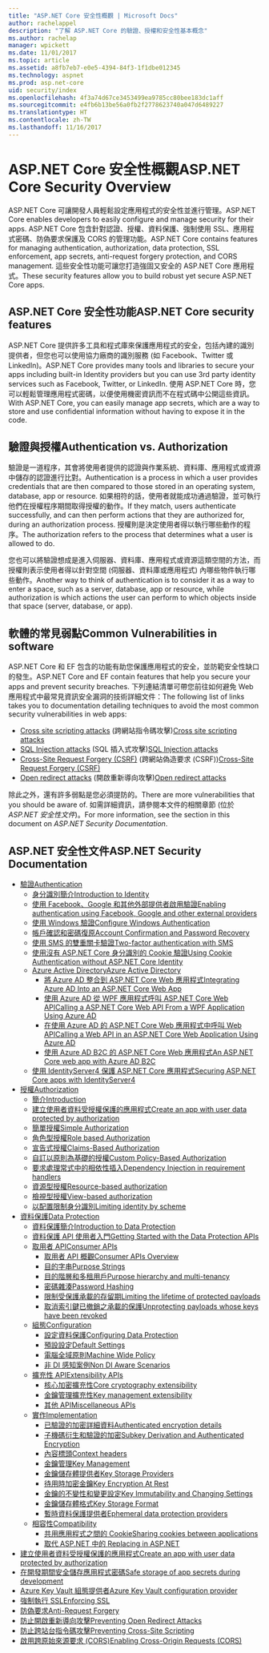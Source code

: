 ```yaml
---
title: "ASP.NET Core 安全性概觀 | Microsoft Docs"
author: rachelappel
description: "了解 ASP.NET Core 的驗證、授權和安全性基本概念"
ms.author: rachelap
manager: wpickett
ms.date: 11/01/2017
ms.topic: article
ms.assetid: a8fb7eb7-e0e5-4394-84f3-1f1dbe012345
ms.technology: aspnet
ms.prod: asp.net-core
uid: security/index
ms.openlocfilehash: 4f3a74d67ce3453499ea9785cc80bee183dc1aff
ms.sourcegitcommit: e4fb6b13be56a0fb2f2778623740a047d6489227
ms.translationtype: HT
ms.contentlocale: zh-TW
ms.lasthandoff: 11/16/2017
---
```

# <a name="aspnet-core-security-overview"></a><span data-ttu-id="d73aa-103">ASP.NET Core 安全性概觀</span><span class="sxs-lookup"><span data-stu-id="d73aa-103">ASP.NET Core Security Overview</span></span>

<span data-ttu-id="d73aa-104">ASP.NET Core 可讓開發人員輕鬆設定應用程式的安全性並進行管理。</span><span class="sxs-lookup"><span data-stu-id="d73aa-104">ASP.NET Core enables developers to easily configure and manage security for their apps.</span></span> <span data-ttu-id="d73aa-105">ASP.NET Core 包含針對認證、授權、資料保護、強制使用 SSL、應用程式密碼、防偽要求保護及 CORS 的管理功能。</span><span class="sxs-lookup"><span data-stu-id="d73aa-105">ASP.NET Core contains features for managing authentication, authorization, data protection, SSL enforcement, app secrets, anti-request forgery protection, and CORS management.</span></span> <span data-ttu-id="d73aa-106">這些安全性功能可讓您打造強固又安全的 ASP.NET Core 應用程式。</span><span class="sxs-lookup"><span data-stu-id="d73aa-106">These security features allow you to build robust yet secure ASP.NET Core apps.</span></span> 

## <a name="aspnet-core-security-features"></a><span data-ttu-id="d73aa-107">ASP.NET Core 安全性功能</span><span class="sxs-lookup"><span data-stu-id="d73aa-107">ASP.NET Core security features</span></span>

<span data-ttu-id="d73aa-108">ASP.NET Core 提供許多工具和程式庫來保護應用程式的安全，包括內建的識別提供者，但您也可以使用協力廠商的識別服務 (如 Facebook、Twitter 或 LinkedIn)。</span><span class="sxs-lookup"><span data-stu-id="d73aa-108">ASP.NET Core provides many tools and libraries to secure your apps including built-in Identity providers but you can use 3rd party identity services such as Facebook, Twitter, or LinkedIn.</span></span> <span data-ttu-id="d73aa-109">使用 ASP.NET Core 時，您可以輕鬆管理應用程式密碼，以便使用機密資訊而不在程式碼中公開這些資訊。</span><span class="sxs-lookup"><span data-stu-id="d73aa-109">With ASP.NET Core, you can easily manage app secrets, which are a way to store and use confidential information without having to expose it in the code.</span></span> 

## <a name="authentication-vs-authorization"></a><span data-ttu-id="d73aa-110">驗證與授權</span><span class="sxs-lookup"><span data-stu-id="d73aa-110">Authentication vs. Authorization</span></span>

<span data-ttu-id="d73aa-111">驗證是一道程序，其會將使用者提供的認證與作業系統、資料庫、應用程式或資源中儲存的認證進行比對。</span><span class="sxs-lookup"><span data-stu-id="d73aa-111">Authentication is a process in which a user provides credentials that are then compared to those stored in an operating system, database, app or resource.</span></span> <span data-ttu-id="d73aa-112">如果相符的話，使用者就能成功通過驗證，並可執行他們在授權程序期間取得授權的動作。</span><span class="sxs-lookup"><span data-stu-id="d73aa-112">If they match, users authenticate successfully, and can then perform actions that they are authorized for, during an authorization process.</span></span> <span data-ttu-id="d73aa-113">授權則是決定使用者得以執行哪些動作的程序。</span><span class="sxs-lookup"><span data-stu-id="d73aa-113">The authorization refers to the process that determines what a user is allowed to do.</span></span> 

<span data-ttu-id="d73aa-114">您也可以將驗證想成是進入伺服器、資料庫、應用程式或資源這類空間的方法，而授權則表示使用者得以針對空間 (伺服器、資料庫或應用程式) 內哪些物件執行哪些動作。</span><span class="sxs-lookup"><span data-stu-id="d73aa-114">Another way to think of authentication is to consider it as a way to enter a space, such as a server, database, app or resource, while authorization is which actions the user can perform to which objects inside that space (server, database, or app).</span></span>

## <a name="common-vulnerabilities-in-software"></a><span data-ttu-id="d73aa-115">軟體的常見弱點</span><span class="sxs-lookup"><span data-stu-id="d73aa-115">Common Vulnerabilities in software</span></span>

<span data-ttu-id="d73aa-116">ASP.NET Core 和 EF 包含的功能有助您保護應用程式的安全，並防範安全性缺口的發生。</span><span class="sxs-lookup"><span data-stu-id="d73aa-116">ASP.NET Core and EF contain features that help you secure your apps and prevent security breaches.</span></span> <span data-ttu-id="d73aa-117">下列連結清單可帶您前往如何避免 Web 應用程式中最常見資訊安全漏洞的技術詳細文件：</span><span class="sxs-lookup"><span data-stu-id="d73aa-117">The following list of links takes you to documentation detailing techniques to avoid the most common security vulnerabilities in web apps:</span></span>

* <span data-ttu-id="d73aa-118">[Cross site scripting attacks](https://docs.microsoft.com/aspnet/core/security/cross-site-scripting) (跨網站指令碼攻擊)</span><span class="sxs-lookup"><span data-stu-id="d73aa-118">[Cross site scripting attacks](https://docs.microsoft.com/aspnet/core/security/cross-site-scripting)</span></span>
* <span data-ttu-id="d73aa-119">[SQL Injection attacks](https://docs.microsoft.com/ef/core/querying/raw-sql) (SQL 插入式攻擊)</span><span class="sxs-lookup"><span data-stu-id="d73aa-119">[SQL Injection attacks](https://docs.microsoft.com/ef/core/querying/raw-sql)</span></span>
* <span data-ttu-id="d73aa-120">[Cross-Site Request Forgery (CSRF)](https://docs.microsoft.com/aspnet/core/security/anti-request-forgery) (跨網站偽造要求 (CSRF))</span><span class="sxs-lookup"><span data-stu-id="d73aa-120">[Cross-Site Request Forgery (CSRF)](https://docs.microsoft.com/aspnet/core/security/anti-request-forgery)</span></span>
* <span data-ttu-id="d73aa-121">[Open redirect attacks](https://docs.microsoft.com/aspnet/core/security/preventing-open-redirects) (開啟重新導向攻擊)</span><span class="sxs-lookup"><span data-stu-id="d73aa-121">[Open redirect attacks](https://docs.microsoft.com/aspnet/core/security/preventing-open-redirects)</span></span>

<span data-ttu-id="d73aa-122">除此之外，還有許多弱點是您必須提防的。</span><span class="sxs-lookup"><span data-stu-id="d73aa-122">There are more vulnerabilities that you should be aware of.</span></span> <span data-ttu-id="d73aa-123">如需詳細資訊，請參閱本文件的相關章節 (位於 *ASP.NET 安全性文件*)。</span><span class="sxs-lookup"><span data-stu-id="d73aa-123">For more information, see the section in this document on *ASP.NET Security Documentation*.</span></span> 

## <a name="aspnet-security-documentation"></a><span data-ttu-id="d73aa-124">ASP.NET 安全性文件</span><span class="sxs-lookup"><span data-stu-id="d73aa-124">ASP.NET Security Documentation</span></span>

*   [<span data-ttu-id="d73aa-125">驗證</span><span class="sxs-lookup"><span data-stu-id="d73aa-125">Authentication</span></span>](authentication/index.md)
    *   [<span data-ttu-id="d73aa-126">身分識別簡介</span><span class="sxs-lookup"><span data-stu-id="d73aa-126">Introduction to Identity</span></span>](authentication/identity.md)
    *   [<span data-ttu-id="d73aa-127">使用 Facebook、Google 和其他外部提供者啟用驗證</span><span class="sxs-lookup"><span data-stu-id="d73aa-127">Enabling authentication using Facebook, Google and other external providers</span></span>](authentication/social/index.md)
    * [<span data-ttu-id="d73aa-128">使用 Windows 驗證</span><span class="sxs-lookup"><span data-stu-id="d73aa-128">Configure Windows Authentication</span></span>](authentication/windowsauth.md)
    *   [<span data-ttu-id="d73aa-129">帳戶確認和密碼復原</span><span class="sxs-lookup"><span data-stu-id="d73aa-129">Account Confirmation and Password Recovery</span></span>](authentication/accconfirm.md)
    *   [<span data-ttu-id="d73aa-130">使用 SMS 的雙重關卡驗證</span><span class="sxs-lookup"><span data-stu-id="d73aa-130">Two-factor authentication with SMS</span></span>](authentication/2fa.md) 
    *   [<span data-ttu-id="d73aa-131">使用沒有 ASP.NET Core 身分識別的 Cookie 驗證</span><span class="sxs-lookup"><span data-stu-id="d73aa-131">Using Cookie Authentication without ASP.NET Core Identity</span></span>](authentication/cookie.md)
    *   [<span data-ttu-id="d73aa-132">Azure Active Directory</span><span class="sxs-lookup"><span data-stu-id="d73aa-132">Azure Active Directory</span></span>](authentication/azure-active-directory/index.md)
        *   [<span data-ttu-id="d73aa-133">將 Azure AD 整合到 ASP.NET Core Web 應用程式</span><span class="sxs-lookup"><span data-stu-id="d73aa-133">Integrating Azure AD Into an ASP.NET Core Web App</span></span>](https://azure.microsoft.com/documentation/samples/active-directory-dotnet-webapp-openidconnect-aspnetcore/)
        *   [<span data-ttu-id="d73aa-134">使用 Azure AD 從 WPF 應用程式呼叫 ASP.NET Core Web API</span><span class="sxs-lookup"><span data-stu-id="d73aa-134">Calling a ASP.NET Core Web API From a WPF Application Using Azure AD</span></span>](https://azure.microsoft.com/documentation/samples/active-directory-dotnet-native-aspnetcore/)
        *   [<span data-ttu-id="d73aa-135">在使用 Azure AD 的 ASP.NET Core Web 應用程式中呼叫 Web API</span><span class="sxs-lookup"><span data-stu-id="d73aa-135">Calling a Web API in an ASP.NET Core Web Application Using Azure AD</span></span>](https://azure.microsoft.com/documentation/samples/active-directory-dotnet-webapp-webapi-openidconnect-aspnetcore/)
        *   [<span data-ttu-id="d73aa-136">使用 Azure AD B2C 的 ASP.NET Core Web 應用程式</span><span class="sxs-lookup"><span data-stu-id="d73aa-136">An ASP.NET Core web app with Azure AD B2C</span></span>](https://azure.microsoft.com/resources/samples/active-directory-b2c-dotnetcore-webapp/)
    *   [<span data-ttu-id="d73aa-137">使用 IdentityServer4 保護 ASP.NET Core 應用程式</span><span class="sxs-lookup"><span data-stu-id="d73aa-137">Securing ASP.NET Core apps with IdentityServer4</span></span>](https://identityserver4.readthedocs.io)
*   [<span data-ttu-id="d73aa-138">授權</span><span class="sxs-lookup"><span data-stu-id="d73aa-138">Authorization</span></span>](authorization/index.md)
    *   [<span data-ttu-id="d73aa-139">簡介</span><span class="sxs-lookup"><span data-stu-id="d73aa-139">Introduction</span></span>](authorization/introduction.md)
    *   [<span data-ttu-id="d73aa-140">建立使用者資料受授權保護的應用程式</span><span class="sxs-lookup"><span data-stu-id="d73aa-140">Create an app with user data protected by authorization</span></span>](xref:security/authorization/secure-data)
    *   [<span data-ttu-id="d73aa-141">簡單授權</span><span class="sxs-lookup"><span data-stu-id="d73aa-141">Simple Authorization</span></span>](authorization/simple.md)
    *   [<span data-ttu-id="d73aa-142">角色型授權</span><span class="sxs-lookup"><span data-stu-id="d73aa-142">Role based Authorization</span></span>](authorization/roles.md)
    *   [<span data-ttu-id="d73aa-143">宣告式授權</span><span class="sxs-lookup"><span data-stu-id="d73aa-143">Claims-Based Authorization</span></span>](authorization/claims.md)
    *   [<span data-ttu-id="d73aa-144">自訂以原則為基礎的授權</span><span class="sxs-lookup"><span data-stu-id="d73aa-144">Custom Policy-Based Authorization</span></span>](authorization/policies.md)
    *   [<span data-ttu-id="d73aa-145">要求處理常式中的相依性插入</span><span class="sxs-lookup"><span data-stu-id="d73aa-145">Dependency Injection in requirement handlers</span></span>](authorization/dependencyinjection.md)
    *   [<span data-ttu-id="d73aa-146">資源型授權</span><span class="sxs-lookup"><span data-stu-id="d73aa-146">Resource-based authorization</span></span>](authorization/resourcebased.md)
    *   [<span data-ttu-id="d73aa-147">檢視型授權</span><span class="sxs-lookup"><span data-stu-id="d73aa-147">View-based authorization</span></span>](authorization/views.md)
    *   [<span data-ttu-id="d73aa-148">以配置限制身分識別</span><span class="sxs-lookup"><span data-stu-id="d73aa-148">Limiting identity by scheme</span></span>](authorization/limitingidentitybyscheme.md)
*   [<span data-ttu-id="d73aa-149">資料保護</span><span class="sxs-lookup"><span data-stu-id="d73aa-149">Data Protection</span></span>](data-protection/index.md)
    *   [<span data-ttu-id="d73aa-150">資料保護簡介</span><span class="sxs-lookup"><span data-stu-id="d73aa-150">Introduction to Data Protection</span></span>](data-protection/introduction.md)
    *   [<span data-ttu-id="d73aa-151">資料保護 API 使用者入門</span><span class="sxs-lookup"><span data-stu-id="d73aa-151">Getting Started with the Data Protection APIs</span></span>](data-protection/using-data-protection.md)
    *   [<span data-ttu-id="d73aa-152">取用者 API</span><span class="sxs-lookup"><span data-stu-id="d73aa-152">Consumer APIs</span></span>](data-protection/consumer-apis/index.md)
        *   [<span data-ttu-id="d73aa-153">取用者 API 概觀</span><span class="sxs-lookup"><span data-stu-id="d73aa-153">Consumer APIs Overview</span></span>](data-protection/consumer-apis/overview.md)
        *   [<span data-ttu-id="d73aa-154">目的字串</span><span class="sxs-lookup"><span data-stu-id="d73aa-154">Purpose Strings</span></span>](data-protection/consumer-apis/purpose-strings.md)
        *   [<span data-ttu-id="d73aa-155">目的階層和多租用戶</span><span class="sxs-lookup"><span data-stu-id="d73aa-155">Purpose hierarchy and multi-tenancy</span></span>](data-protection/consumer-apis/purpose-strings-multitenancy.md)
        *   [<span data-ttu-id="d73aa-156">密碼雜湊</span><span class="sxs-lookup"><span data-stu-id="d73aa-156">Password Hashing</span></span>](data-protection/consumer-apis/password-hashing.md)
        *   [<span data-ttu-id="d73aa-157">限制受保護承載的存留期</span><span class="sxs-lookup"><span data-stu-id="d73aa-157">Limiting the lifetime of protected payloads</span></span>](data-protection/consumer-apis/limited-lifetime-payloads.md)
        *   [<span data-ttu-id="d73aa-158">取消索引鍵已撤銷之承載的保護</span><span class="sxs-lookup"><span data-stu-id="d73aa-158">Unprotecting payloads whose keys have been revoked</span></span>](data-protection/consumer-apis/dangerous-unprotect.md)
    *   [<span data-ttu-id="d73aa-159">組態</span><span class="sxs-lookup"><span data-stu-id="d73aa-159">Configuration</span></span>](data-protection/configuration/index.md)
        *   [<span data-ttu-id="d73aa-160">設定資料保護</span><span class="sxs-lookup"><span data-stu-id="d73aa-160">Configuring Data Protection</span></span>](data-protection/configuration/overview.md)
        *   [<span data-ttu-id="d73aa-161">預設設定</span><span class="sxs-lookup"><span data-stu-id="d73aa-161">Default Settings</span></span>](data-protection/configuration/default-settings.md)
        *   [<span data-ttu-id="d73aa-162">電腦全域原則</span><span class="sxs-lookup"><span data-stu-id="d73aa-162">Machine Wide Policy</span></span>](data-protection/configuration/machine-wide-policy.md)
        *   [<span data-ttu-id="d73aa-163">非 DI 感知案例</span><span class="sxs-lookup"><span data-stu-id="d73aa-163">Non DI Aware Scenarios</span></span>](data-protection/configuration/non-di-scenarios.md)
    *   [<span data-ttu-id="d73aa-164">擴充性 API</span><span class="sxs-lookup"><span data-stu-id="d73aa-164">Extensibility APIs</span></span>](data-protection/extensibility/index.md)
        *   [<span data-ttu-id="d73aa-165">核心加密擴充性</span><span class="sxs-lookup"><span data-stu-id="d73aa-165">Core cryptography extensibility</span></span>](data-protection/extensibility/core-crypto.md)
        *   [<span data-ttu-id="d73aa-166">金鑰管理擴充性</span><span class="sxs-lookup"><span data-stu-id="d73aa-166">Key management extensibility</span></span>](data-protection/extensibility/key-management.md)
        *   [<span data-ttu-id="d73aa-167">其他 API</span><span class="sxs-lookup"><span data-stu-id="d73aa-167">Miscellaneous APIs</span></span>](data-protection/extensibility/misc-apis.md)
    *   [<span data-ttu-id="d73aa-168">實作</span><span class="sxs-lookup"><span data-stu-id="d73aa-168">Implementation</span></span>](data-protection/implementation/index.md)
        *   [<span data-ttu-id="d73aa-169">已驗證的加密詳細資料</span><span class="sxs-lookup"><span data-stu-id="d73aa-169">Authenticated encryption details</span></span>](data-protection/implementation/authenticated-encryption-details.md)
        *   [<span data-ttu-id="d73aa-170">子機碼衍生和驗證的加密</span><span class="sxs-lookup"><span data-stu-id="d73aa-170">Subkey Derivation and Authenticated Encryption</span></span>](data-protection/implementation/subkeyderivation.md)
        *   [<span data-ttu-id="d73aa-171">內容標頭</span><span class="sxs-lookup"><span data-stu-id="d73aa-171">Context headers</span></span>](data-protection/implementation/context-headers.md)
        *   [<span data-ttu-id="d73aa-172">金鑰管理</span><span class="sxs-lookup"><span data-stu-id="d73aa-172">Key Management</span></span>](data-protection/implementation/key-management.md)
        *   [<span data-ttu-id="d73aa-173">金鑰儲存體提供者</span><span class="sxs-lookup"><span data-stu-id="d73aa-173">Key Storage Providers</span></span>](data-protection/implementation/key-storage-providers.md)
        *   [<span data-ttu-id="d73aa-174">待用時加密金鑰</span><span class="sxs-lookup"><span data-stu-id="d73aa-174">Key Encryption At Rest</span></span>](data-protection/implementation/key-encryption-at-rest.md)
        *   [<span data-ttu-id="d73aa-175">金鑰的不變性和變更設定</span><span class="sxs-lookup"><span data-stu-id="d73aa-175">Key Immutability and Changing Settings</span></span>](data-protection/implementation/key-immutability.md)
        *   [<span data-ttu-id="d73aa-176">金鑰儲存體格式</span><span class="sxs-lookup"><span data-stu-id="d73aa-176">Key Storage Format</span></span>](data-protection/implementation/key-storage-format.md)
        *   [<span data-ttu-id="d73aa-177">暫時資料保護提供者</span><span class="sxs-lookup"><span data-stu-id="d73aa-177">Ephemeral data protection providers</span></span>](data-protection/implementation/key-storage-ephemeral.md)
    *   [<span data-ttu-id="d73aa-178">相容性</span><span class="sxs-lookup"><span data-stu-id="d73aa-178">Compatibility</span></span>](data-protection/compatibility/index.md)
        *   [<span data-ttu-id="d73aa-179">共用應用程式之間的 Cookie</span><span class="sxs-lookup"><span data-stu-id="d73aa-179">Sharing cookies between applications</span></span>](data-protection/compatibility/cookie-sharing.md)
        *   [<span data-ttu-id="d73aa-180">取代 ASP.NET 中的 <machineKey></span><span class="sxs-lookup"><span data-stu-id="d73aa-180">Replacing <machineKey> in ASP.NET</span></span>](data-protection/compatibility/replacing-machinekey.md)
*   [<span data-ttu-id="d73aa-181">建立使用者資料受授權保護的應用程式</span><span class="sxs-lookup"><span data-stu-id="d73aa-181">Create an app with user data protected by authorization</span></span>](xref:security/authorization/secure-data)
*   [<span data-ttu-id="d73aa-182">在開發期間安全儲存應用程式密碼</span><span class="sxs-lookup"><span data-stu-id="d73aa-182">Safe storage of app secrets during development</span></span>](app-secrets.md)
*   [<span data-ttu-id="d73aa-183">Azure Key Vault 組態提供者</span><span class="sxs-lookup"><span data-stu-id="d73aa-183">Azure Key Vault configuration provider</span></span>](key-vault-configuration.md)
*   [<span data-ttu-id="d73aa-184">強制執行 SSL</span><span class="sxs-lookup"><span data-stu-id="d73aa-184">Enforcing SSL</span></span>](enforcing-ssl.md)
*   [<span data-ttu-id="d73aa-185">防偽要求</span><span class="sxs-lookup"><span data-stu-id="d73aa-185">Anti-Request Forgery</span></span>](anti-request-forgery.md)
*   [<span data-ttu-id="d73aa-186">防止開啟重新導向攻擊</span><span class="sxs-lookup"><span data-stu-id="d73aa-186">Preventing Open Redirect Attacks</span></span>](preventing-open-redirects.md)
*   [<span data-ttu-id="d73aa-187">防止跨站台指令碼攻擊</span><span class="sxs-lookup"><span data-stu-id="d73aa-187">Preventing Cross-Site Scripting</span></span>](cross-site-scripting.md)
*   [<span data-ttu-id="d73aa-188">啟用跨原始來源要求 (CORS)</span><span class="sxs-lookup"><span data-stu-id="d73aa-188">Enabling Cross-Origin Requests (CORS)</span></span>](cors.md)
